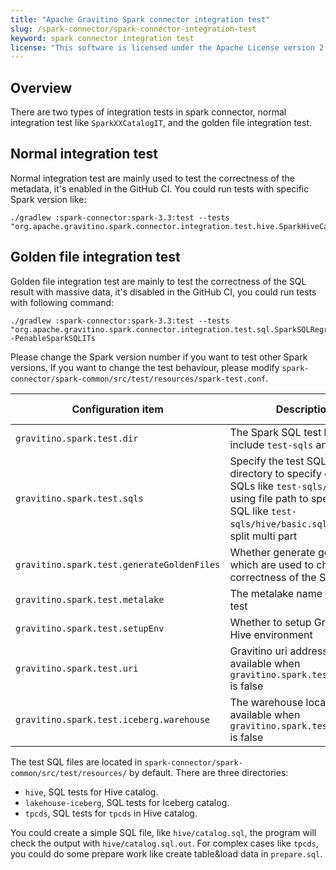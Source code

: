 ```yaml
---
title: "Apache Gravitino Spark connector integration test"
slug: /spark-connector/spark-connector-integration-test
keyword: spark connector integration test
license: "This software is licensed under the Apache License version 2."
---
```


## Overview

There are two types of integration tests in spark connector, normal integration test like `SparkXXCatalogIT`, and the golden file integration test.

## Normal integration test

Normal integration test are mainly used to test the correctness of the metadata, it's enabled in the GitHub CI. You could run tests with specific Spark version like:

```
./gradlew :spark-connector:spark-3.3:test --tests "org.apache.gravitino.spark.connector.integration.test.hive.SparkHiveCatalogIT33.testCreateHiveFormatPartitionTable"
```

## Golden file integration test

Golden file integration test are mainly to test the correctness of the SQL result with massive data, it's disabled in the GitHub CI, you could run tests with following command:

```
./gradlew :spark-connector:spark-3.3:test --tests  "org.apache.gravitino.spark.connector.integration.test.sql.SparkSQLRegressionTest33" -PenableSparkSQLITs
```

Please change the Spark version number if you want to test other Spark versions.
If you want to change the test behaviour, please modify `spark-connector/spark-common/src/test/resources/spark-test.conf`.

| Configuration item                         | Description                                                                                                                                                                            | Default value                                        | Required | Since Version    |
|--------------------------------------------|----------------------------------------------------------------------------------------------------------------------------------------------------------------------------------------|------------------------------------------------------|----------|------------------|
| `gravitino.spark.test.dir`                 | The Spark SQL test base dir, include `test-sqls` and `data`.                                                                                                                           | `spark-connector/spark-common/src/test/resources/`   | No       | 0.6.0-incubating |
| `gravitino.spark.test.sqls`                | Specify the test SQLs, using directory to specify group of SQLs like `test-sqls/hive`, using file path to specify one SQL like `test-sqls/hive/basic.sql`, use `,` to split multi part | run all SQLs                                         | No       | 0.6.0-incubating |
| `gravitino.spark.test.generateGoldenFiles` | Whether generate golden files which are used to check the correctness of the SQL result                                                                                                | false                                                | No       | 0.6.0-incubating |
| `gravitino.spark.test.metalake`            | The metalake name to run the test                                                                                                                                                      | `test`                                               | No       | 0.6.0-incubating |
| `gravitino.spark.test.setupEnv`            | Whether to setup Gravitino and Hive environment                                                                                                                                        | `false`                                              | No       | 0.6.0-incubating |
| `gravitino.spark.test.uri`                 | Gravitino uri address, only available when `gravitino.spark.test.setupEnv` is false                                                                                                    | http://127.0.0.1:8090                                | No       | 0.6.0-incubating |
| `gravitino.spark.test.iceberg.warehouse`   | The warehouse location, only available when `gravitino.spark.test.setupEnv` is false                                                                                                   | hdfs://127.0.0.1:9000/user/hive/warehouse-spark-test | No       | 0.6.0-incubating |

The test SQL files are located in `spark-connector/spark-common/src/test/resources/` by default. There are three directories:
- `hive`, SQL tests for Hive catalog.
- `lakehouse-iceberg`, SQL tests for Iceberg catalog.
- `tpcds`, SQL tests for `tpcds` in Hive catalog.

You could create a simple SQL file, like `hive/catalog.sql`, the program will check the output with `hive/catalog.sql.out`. For complex cases like `tpcds`, you could do some prepare work like create table&load data in `prepare.sql`.
